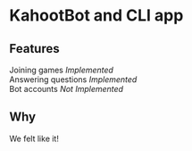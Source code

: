 # KahootBot and CLI app

## Features

Joining games _Implemented_  
Answering questions _Implemented_  
Bot accounts _Not Implemented_

## Why

We felt like it!

